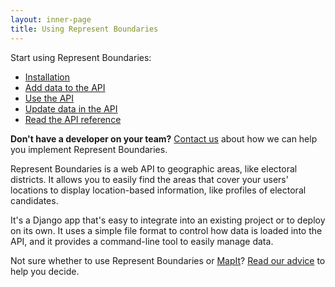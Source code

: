 ```yaml
---
layout: inner-page
title: Using Represent Boundaries
---
```


Start using Represent Boundaries:

* <a href="{{ site.baseurl }}/docs/install/">Installation</a>
* <a href="{{ site.baseurl }}/docs/import/">Add data to the API</a>
* <a href="{{ site.baseurl }}/docs/api/">Use the API</a>
* <a href="{{ site.baseurl }}/docs/manage/">Update data in the API</a>
* <a href="{{ site.baseurl }}/docs/reference/">Read the API reference</a>

**Don't have a developer on your team?** [Contact us](mailto:represent@opennorth.ca) about how we can help you implement Represent Boundaries.

Represent Boundaries is a web API to geographic areas, like electoral districts. It allows you to easily find the areas that cover your users' locations to display location-based information, like profiles of electoral candidates.

It's a Django app that's easy to integrate into an existing project or to deploy on its own. It uses a simple file format to control how data is loaded into the API, and it provides a command-line tool to easily manage data.

Not sure whether to use Represent Boundaries or [MapIt](http://mapit.poplus.org/)? <a href="{{ site.baseurl }}/docs/why/">Read our advice</a> to help you decide.
